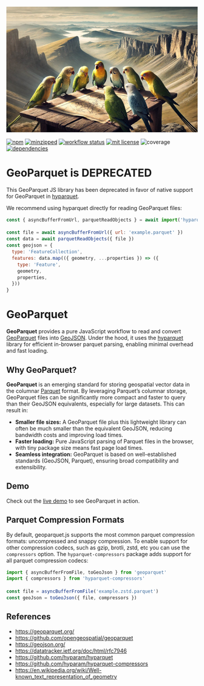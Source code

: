 ![GeoParquet parakeets gathered around a map](geoparquet.jpg)

[![npm](https://img.shields.io/npm/v/geoparquet)](https://www.npmjs.com/package/geoparquet)
[![minzipped](https://img.shields.io/bundlephobia/minzip/geoparquet)](https://www.npmjs.com/package/geoparquet)
[![workflow status](https://github.com/hyparam/geoparquet/actions/workflows/ci.yml/badge.svg)](https://github.com/hyparam/geoparquet/actions)
[![mit license](https://img.shields.io/badge/License-MIT-orange.svg)](https://opensource.org/licenses/MIT)
![coverage](https://img.shields.io/badge/Coverage-95-darkred)
[![dependencies](https://img.shields.io/badge/Dependencies-1-blueviolet)](https://www.npmjs.com/package/geoparquet?activeTab=dependencies)

# GeoParquet is DEPRECATED

This GeoParquet JS library has been deprecated in favor of native support for GeoParquet in [hyparquet](https://github.com/hyparam/hyparquet).

We recommend using hyparquet directly for reading GeoParquet files:

```javascript
const { asyncBufferFromUrl, parquetReadObjects } = await import('hyparquet')

const file = await asyncBufferFromUrl({ url: 'example.parquet' })
const data = await parquetReadObjects({ file })
const geojson = {
  type: 'FeatureCollection',
  features: data.map(({ geometry, ...properties }) => ({
    type: 'Feature',
    geometry,
    properties,
  }))
}
```

# GeoParquet

**GeoParquet** provides a pure JavaScript workflow to read and convert [GeoParquet](https://github.com/opengeospatial/geoparquet) files into [GeoJSON](https://datatracker.ietf.org/doc/html/rfc7946). Under the hood, it uses the [hyparquet](https://github.com/hyparam/hyparquet) library for efficient in-browser parquet parsing, enabling minimal overhead and fast loading.

## Why GeoParquet?

**GeoParquet** is an emerging standard for storing geospatial vector data in the columnar [Parquet](https://parquet.apache.org/) format. By leveraging Parquet’s columnar storage, GeoParquet files can be significantly more compact and faster to query than their GeoJSON equivalents, especially for large datasets. This can result in:

- **Smaller file sizes:** A GeoParquet file plus this lightweight library can often be much smaller than the equivalent GeoJSON, reducing bandwidth costs and improving load times.
- **Faster loading:** Pure JavaScript parsing of Parquet files in the browser, with tiny package size means fast page load times.
- **Seamless integration:** GeoParquet is based on well-established standards (GeoJSON, Parquet), ensuring broad compatibility and extensibility.

## Demo

Check out the [live demo](https://hyparam.github.io/geoparquet/) to see GeoParquet in action.

## Parquet Compression Formats

By default, geoparquet.js supports the most common parquet compression formats: uncompressed and snappy compression.
To enable support for other compression codecs, such as gzip, brotli, zstd, etc you can use the `compressors` option.
The `hyparquet-compressors` package adds support for all parquet compression codecs:

```javascript
import { asyncBufferFromFile, toGeoJson } from 'geoparquet'
import { compressors } from 'hyparquet-compressors'

const file = asyncBufferFromFile('example.zstd.parquet')
const geoJson = toGeoJson({ file, compressors })
```

## References

 - https://geoparquet.org/
 - https://github.com/opengeospatial/geoparquet
 - https://geojson.org/
 - https://datatracker.ietf.org/doc/html/rfc7946
 - https://github.com/hyparam/hyparquet
 - https://github.com/hyparam/hyparquet-compressors
 - https://en.wikipedia.org/wiki/Well-known_text_representation_of_geometry
